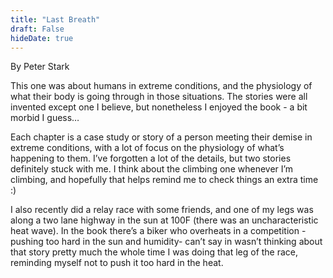 ```yaml
---
title: "Last Breath"
draft: False
hideDate: true
---
```

By Peter Stark

This one was about humans in extreme conditions, and the physiology of what their body is going through in those situations. The stories were all invented except one I believe, but nonetheless I enjoyed the book - a bit morbid I guess… 

Each chapter is a case study or story of a person meeting their demise in extreme conditions, with a lot of focus on the physiology of what’s happening to them. I’ve forgotten a lot of the details, but two stories definitely stuck with me. I think about the climbing one whenever I’m climbing, and hopefully that helps remind me to check things an extra time :) 

I also recently did a relay race with some friends, and one of my legs was along a two lane highway in the sun at 100F (there was an uncharacteristic heat wave). In the book there’s a biker who overheats in a competition - pushing too hard in the sun and humidity- can’t say in wasn’t thinking about that story pretty much the whole time I was doing that leg of the race, reminding myself not to push it too hard in the heat.